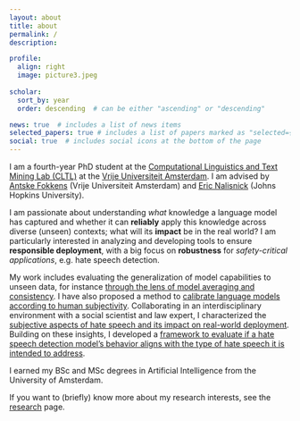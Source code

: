 ```yaml
---
layout: about
title: about
permalink: /
description: 

profile:
  align: right
  image: picture3.jpeg
  
scholar:
  sort_by: year
  order: descending  # can be either "ascending" or "descending"

news: true  # includes a list of news items
selected_papers: true # includes a list of papers marked as "selected={true}"
social: true  # includes social icons at the bottom of the page
---
```

I am a fourth-year PhD student at the [Computational Linguistics and Text Mining Lab (CLTL)](https://home.cltl.labs.vu.nl/) 
at the [Vrije Universiteit Amsterdam](https://vu.nl/nl). 
I am advised by [Antske Fokkens](http://wordpress.let.vupr.nl/antske/) (Vrije Universiteit Amsterdam) 
and [Eric Nalisnick](https://enalisnick.github.io/) (Johns Hopkins University). 

I am passionate about understanding _what_ knowledge a language model has captured and whether it 
can **reliably** apply this knowledge across diverse (unseen) contexts; what will its **impact** 
be in the real world? I am particularly interested in analyzing and developing tools to ensure 
**responsible deployment**, with a big focus on **robustness** for _safety-critical applications_, e.g. hate speech detection. 

My work includes evaluating the generalization of model capabilities to unseen data, for 
instance [through the lens of model averaging and consistency](https://aclanthology.org/2021.eval4nlp-1.3). 
I have also proposed a method to [calibrate language models according to human subjectivity](https://openreview.net/forum?id=VWWzO3ewMS). 
Collaborating in an interdisciplinary environment with a social scientist and law expert, I 
characterized the [subjective aspects of hate speech and its impact on real-world deployment](https://aclanthology.org/2022.woah-1.17). 
Building on these insights, I developed a [framework to evaluate if a hate speech detection model’s 
behavior aligns with the type of hate speech it is intended to address](https://arxiv.org/abs/2410.15911). 

I earned my BSc and MSc degrees in Artificial Intelligence from the University of Amsterdam.

If you want to (briefly) know more about my research interests, see the [research](/research) page. 